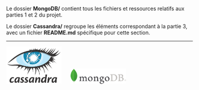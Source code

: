Le dossier **MongoDB/** contient tous les fichiers et ressources relatifs aux parties 1 et 2 du projet.

Le dossier **Cassandra/** regroupe les éléments correspondant à la partie 3, avec un fichier **README.md** spécifique pour cette section.

---


<p float="left">
  <img src="Cassandra/logo.png" alt="MongoDB" width="150" style="margin-right: 20px"/>
  <img src="MongoDB/logo.png" alt="Cassandra" width="150"/>
</p>